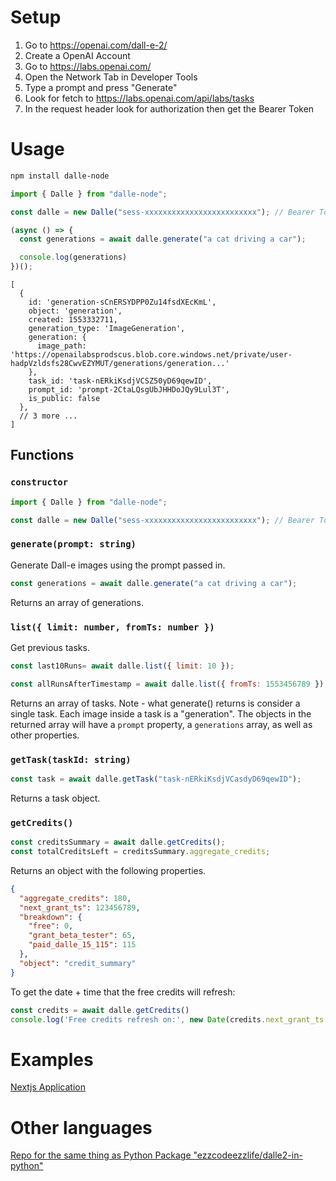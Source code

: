 # Setup

1. Go to https://openai.com/dall-e-2/
2. Create a OpenAI Account
3. Go to https://labs.openai.com/
4. Open the Network Tab in Developer Tools
5. Type a prompt and press "Generate"
6. Look for fetch to https://labs.openai.com/api/labs/tasks
7. In the request header look for authorization then get the Bearer Token


# Usage
```bash
npm install dalle-node
```
```javascript
import { Dalle } from "dalle-node";

const dalle = new Dalle("sess-xxxxxxxxxxxxxxxxxxxxxxxxx"); // Bearer Token 

(async () => {
  const generations = await dalle.generate("a cat driving a car");

  console.log(generations)
})();
```

```
[
  {
    id: 'generation-sCnERSYDPP0Zu14fsdXEcKmL',
    object: 'generation',
    created: 1553332711,
    generation_type: 'ImageGeneration',
    generation: {
      image_path: 'https://openailabsprodscus.blob.core.windows.net/private/user-hadpVzldsfs28CwvEZYMUT/generations/generation...'
    },
    task_id: 'task-nERkiKsdjVCSZ50yD69qewID',
    prompt_id: 'prompt-2CtaLQsgUbJHHDoJQy9Lul3T',
    is_public: false
  },
  // 3 more ... 
]
```

## Functions

### `constructor`

```javascript
import { Dalle } from "dalle-node";

const dalle = new Dalle("sess-xxxxxxxxxxxxxxxxxxxxxxxxx"); // Bearer Token 
```

### `generate(prompt: string)`

Generate Dall-e images using the prompt passed in.

```javascript
const generations = await dalle.generate("a cat driving a car");
```

Returns an array of generations.

### `list({ limit: number, fromTs: number })`

Get previous tasks.

```javascript
const last10Runs= await dalle.list({ limit: 10 });
```

```javascript
const allRunsAfterTimestamp = await dalle.list({ fromTs: 1553456789 });
```

Returns an array of tasks. Note - what generate() returns is consider a single task. Each image inside a task is a "generation". The objects in the returned array will have a `prompt` property, a `generations` array, as well as other properties.

### `getTask(taskId: string)`

```javascript
const task = await dalle.getTask("task-nERkiKsdjVCasdyD69qewID");
```

Returns a task object.

### `getCredits()`

```javascript
const creditsSummary = await dalle.getCredits();
const totalCreditsLeft = creditsSummary.aggregate_credits;
```

Returns an object with the following properties.

```json
{
  "aggregate_credits": 180,
  "next_grant_ts": 123456789,
  "breakdown": {
    "free": 0,
    "grant_beta_tester": 65,
    "paid_dalle_15_115": 115
  },
  "object": "credit_summary"
}
```

To get the date + time that the free credits will refresh:

```javascript
const credits = await dalle.getCredits()
console.log('Free credits refresh on:', new Date(credits.next_grant_ts * 1000).toLocaleString());
```

# Examples

[Nextjs Application](https://github.com/1998code/DALLE-2-App)

# Other languages

[Repo for the same thing as Python Package "ezzcodeezzlife/dalle2-in-python"](https://github.com/ezzcodeezzlife/dalle2-in-python)

